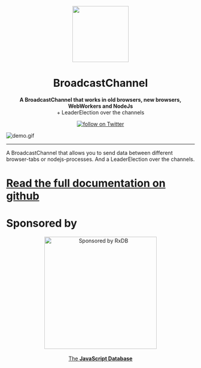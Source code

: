 <!--
    This is a different REDME file which will be published to npm
    The one for GitHub is in .github directory.

    @link https://stackoverflow.com/a/65676410/3443137

    The problem was that google indexed the npm-site instead of the github site
-->

<p align="center">
  <a href="https://github.com/pubkey/broadcast-channel">
    <img src="./docs/files/icon.png" width="150px" />
  </a>
</p>

<h1 align="center">BroadcastChannel</h1>
<p align="center">
  <strong>A BroadcastChannel that works in old browsers, new browsers, WebWorkers and NodeJs</strong>
  <br/>
  <span>+ LeaderElection over the channels</span>
</p>

<p align="center">
    <a href="https://twitter.com/pubkeypubkey">
        <img src="https://img.shields.io/twitter/follow/pubkeypubkey.svg?style=social&logo=twitter"
            alt="follow on Twitter" />
    </a>
</p>

![demo.gif](docs/files/demo.gif)

* * *

A BroadcastChannel that allows you to send data between different browser-tabs or nodejs-processes.
And a LeaderElection over the channels.

# [Read the full documentation on github](https://github.com/pubkey/broadcast-channel)


# Sponsored by

<p align="center">
    <a href="https://rxdb.info/?utm_source=github&utm_medium=repo&utm_campaign=github-broadcast-channel-npm">
        <img
            src="https://rxdb.info/files/logo/logo_text.svg"
            alt="Sponsored by RxDB"
            width="300"
         />
         <br />
         <br />
         <span>The <b>JavaScript Database</b></span>
    </a>
</p>
